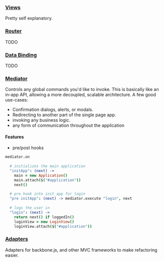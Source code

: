 ### [Views](./views)

Pretty self explanatory.

### [Router](./router)

TODO

### [Data Binding](./data-binding)

TODO

### [Mediator](./mediator)

Controls any global commands you'd like to invoke. This is basically like an in-app API, allowing a more decoupled, 
scalable architecture. A few good use-cases:

- Confirmation dialogs, alerts, or modals.
- Redirecting to another part of the single page app.
- invoking any business logic.
- any form of communication throughout the application



#### Features

- pre/post hooks

```coffeescript
mediator.on
    
  # initializes the main application
  "initApp": (next) ->
    main = new Application()
    main.attach($("#application"))
    next()
    
  # pre hook into init app for login
  "pre initApp": (next) -> mediator.execute "login", next
  
  # logs the user in
  "login": (next) ->
    return next() if loggedIn() 
    loginView = new LoginView()
    loginView.attach($("#application"))
```


### [Adapters](./adapters)

Adapters for backbone.js, and other MVC frameworks to make refactoring easier.
